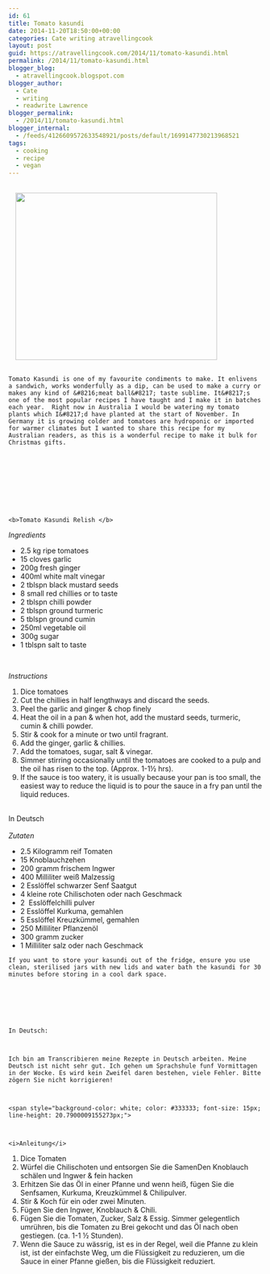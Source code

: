 ```yaml
---
id: 61
title: Tomato kasundi
date: 2014-11-20T18:50:00+00:00
categories: Cate writing atravellingcook
layout: post
guid: https://atravellingcook.com/2014/11/tomato-kasundi.html
permalink: /2014/11/tomato-kasundi.html
blogger_blog:
  - atravellingcook.blogspot.com
blogger_author:
  - Cate
  - writing
  - readwrite Lawrence
blogger_permalink:
  - /2014/11/tomato-kasundi.html
blogger_internal:
  - /feeds/4126609572633548921/posts/default/1699147730213968521
tags:
  - cooking
  - recipe
  - vegan
---
```


                              <a style="margin-left: 1em; margin-right: 1em; text-align: center;" href="https://3.bp.blogspot.com/-oidkttZSc7E/VG4obEsAuhI/AAAAAAAAKC4/vJTFhKQ5z10/s1600/tomatokasund2.jpg"><img src="https://3.bp.blogspot.com/-oidkttZSc7E/VG4obEsAuhI/AAAAAAAAKC4/vJTFhKQ5z10/s1600/tomatokasund2.jpg" alt="" width="400" height="332" border="0" /></a><br /> <br />  

  
    Tomato Kasundi is one of my favourite condiments to make. It enlivens a sandwich, works wonderfully as a dip, can be used to make a curry or makes any kind of &#8216;meat ball&#8217; taste sublime. It&#8217;s one of the most popular recipes I have taught and I make it in batches each year.  Right now in Australia I would be watering my tomato plants which I&#8217;d have planted at the start of November. In Germany it is growing colder and tomatoes are hydroponic or imported for warmer climates but I wanted to share this recipe for my Australian readers, as this is a wonderful recipe to make it bulk for Christmas gifts.


  


  
     


  
    <b>Tomato Kasundi Relish </b>






  <i>Ingredients</i>



  <ul>
    <li>
      2.5 kg ripe tomatoes
    </li>
    <li>
      15 cloves garlic
    </li>
    <li>
      200g fresh ginger
    </li>
    <li>
      400ml white malt vinegar
    </li>
    <li>
      2 tblspn black mustard seeds
    </li>
    <li>
      8 small red chillies or to taste
    </li>
    <li>
      2 tblspn chilli powder
    </li>
    <li>
      2 tblspn ground turmeric
    </li>
    <li>
      5 tblspn ground cumin
    </li>
    <li>
      250ml vegetable oil
    </li>
    <li>
      300g sugar
    </li>
    <li>
      1 tblspn salt to taste
    </li>
  </ul>



   



  <i>Instructions</i>



  <ol>
    <li>
      Dice tomatoes
    </li>
    <li>
      Cut the chillies in half lengthways and discard the seeds. 
    </li>
    <li>
      Peel the garlic and ginger & chop finely
    </li>
    <li>
      Heat the oil in a pan & when hot, add the mustard seeds, turmeric, cumin & chilli powder. 
    </li>
    <li>
      Stir & cook for a minute or two until fragrant. 
    </li>
    <li>
      Add the ginger, garlic & chillies. 
    </li>
    <li>
      Add the tomatoes, sugar, salt & vinegar. 
    </li>
    <li>
      Simmer stirring occasionally until the tomatoes are cooked to a pulp and the oil has risen to the top. (Approx. 1-1½ hrs). 
    </li>
    <li>
      If the sauce is too watery, it is usually because your pan is too small, the easiest way to reduce the liquid is to pour the sauce in a fry pan until the liquid reduces. 
    </li>
  </ol>



  <br /> In Deutsch<br /> <br /> <i>Zutaten</i>

  <ul>
    <li>
      2.5 Kilogramm reif Tomaten
    </li>
    <li>
      15 Knoblauchzehen
    </li>
    <li>
      200 gramm frischem Ingwer
    </li>
    <li>
      400 Milliliter weiß Malzessig
    </li>
    <li>
      2 Esslöffel schwarzer Senf Saatgut
    </li>
    <li>
      4 kleine rote Chilischoten oder nach Geschmack
    </li>
    <li>
      2  Esslöffelchilli pulver
    </li>
    <li>
      2 Esslöffel Kurkuma, gemahlen
    </li>
    <li>
      5 Esslöffel Kreuzkümmel, gemahlen
    </li>
    <li>
      250 Milliliter Pflanzenöl
    </li>
    <li>
      300 gramm zucker
    </li>
    <li>
      1 Milliliter salz oder nach Geschmack
    </li>
  </ul>

  
    If you want to store your kasundi out of the fridge, ensure you use clean, sterilised jars with new lids and water bath the kasundi for 30 minutes before storing in a cool dark space. 



     



    In Deutsch:



    Ich bin am Transcribieren meine Rezepte in Deutsch arbeiten. Meine Deutsch ist nicht sehr gut. Ich gehen um Sprachshule funf Vormittagen in der Wocke. Es wird kein Zweifel daren bestehen, viele Fehler. Bitte zögern Sie nicht korrigieren!



    <span style="background-color: white; color: #333333; font-size: 15px; line-height: 20.7900009155273px;"> 


  
    <i>Anleitung</i>


  <ol>
    <li>
      Dice Tomaten
    </li>
    <li>
      Würfel die Chilischoten und entsorgen Sie die SamenDen Knoblauch schälen und Ingwer & fein hacken
    </li>
    <li>
      Erhitzen Sie das Öl in einer Pfanne und wenn heiß, fügen Sie die Senfsamen, Kurkuma, Kreuzkümmel & Chilipulver.
    </li>
    <li>
      Stir & Koch für ein oder zwei Minuten.
    </li>
    <li>
      Fügen Sie den Ingwer, Knoblauch & Chili.
    </li>
    <li>
      Fügen Sie die Tomaten, Zucker, Salz & Essig. Simmer gelegentlich umrühren, bis die Tomaten zu Brei gekocht und das Öl nach oben gestiegen. (ca. 1-1 ½ Stunden). 
    </li>
    <li>
      Wenn die Sauce zu wässrig, ist es in der Regel, weil die Pfanne zu klein ist, ist der einfachste Weg, um die Flüssigkeit zu reduzieren, um die Sauce in einer Pfanne gießen, bis die Flüssigkeit reduziert.
    </li>
  </ol>
